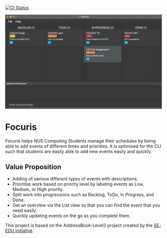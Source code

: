 [![CI Status](https://github.com/AY2021S2-CS2103T-W15-4/tp/workflows/Java%20CI/badge.svg)](https://github.com/AY2021S2-CS2103T-W15-4/tp/actions)

![UI-mockup](./docs/images/Ui.png)

# Focuris

Focuris helps NUS Computing Students manage their schedules by being able to add events of different times and priorities. It is optimised for the CLI such that students are easily able to add new events easily and quickly.

## Value Proposition

- Adding of various different types of events with descriptions.
- Prioritise work based on priority level by labeling events as Low, Medium, or High priority.
- Split work into progressions such as Backlog, ToDo, In Progress, and Done.
- Get an overview via the List view so that you can find the event that you need easily.
- Quickly updating events on the go as you complete them.

This project is based on the AddressBook-Level3 project created by the [SE-EDU initiative](https://se-education.org).
